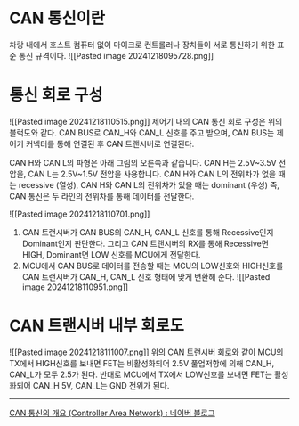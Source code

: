 # CAN 통신이란
차랑 내에서 호스트 컴퓨터 없이 마이크로 컨트롤러나 장치들이 서로 통신하기 위한 표준 통신 규격이다.
![[Pasted image 20241218095728.png]]

# 통신 회로 구성
![[Pasted image 20241218110515.png]]
제어기 내의 CAN 통신 회로 구성은 위의 블럭도와 같다. CAN BUS로 CAN_H와 CAN_L 신호를 주고 받으며, CAN BUS는 제어기 커넥터를 통해 연결된 후 CAN 트랜시버로 연결된다.


CAN H와 CAN L의 파형은 아래 그림의 오른쪽과 같습니다. CAN H는 2.5V~3.5V 전압을, CAN L는 2.5V~1.5V 전압을 사용합니다. 
CAN H와 CAN L의 전위차가 없을 때는 recessive (열성), 
CAN H와 CAN L의 전위차가 있을 때는 dominant (우성)
즉, CAN 통신은 두 라인의 전위차를 통해 데이터를 전달한다.

![[Pasted image 20241218110701.png]]
1. CAN 트랜시버가 CAN BUS의 CAN_H, CAN_L 신호를 통해 Recessive인지 Dominant인지 판단한다. 그리고 CAN 트랜시버의 RX를 통해 Recessive면 HIGH, Dominant면 LOW 신호를 MCU에게 전달한다.
2. MCU에서 CAN BUS로 데이터를 전송할 때는 MCU의 LOW신호와 HIGH신호를 CAN 트랜시버가 CAN_H, CAN_L 신호 형태에 맞게 변환해 준다.
![[Pasted image 20241218110951.png]]

# CAN 트랜시버 내부 회로도
![[Pasted image 20241218111007.png]]
위의 CAN 트랜시버 회로와 같이 MCU의 TX에서 HIGH신호를 보내면 FET는 비활성화되어 2.5V 풀업저항에 의해 CAN_H, CAN_L가 모두 2.5가 된다. 반대로 MCU에서 TX에서 LOW신호를 보내면 FET는 활성화되어 CAN_H 5V, CAN_L는 GND 전위가 된다.


--- 
[CAN 통신의 개요 (Controller Area Network) : 네이버 블로그](https://m.blog.naver.com/lagrange0115/221941482740)
